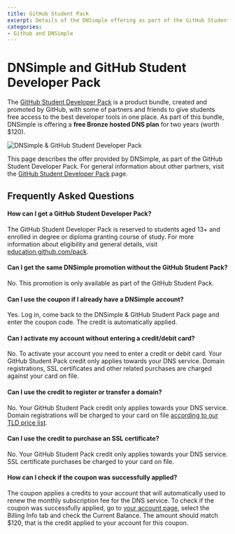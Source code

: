 ```yaml
---
title: GitHub Student Pack
excerpt: Details of the DNSimple offering as part of the GitHub Student Developer pack.
categories:
- Github and DNSimple
---
```


# DNSimple and GitHub Student Developer Pack

The [GitHub Student Developer Pack][1] is a product bundle, created and promoted by GitHub, with some of partners and friends to give students free access to the best developer tools in one place. As part of this bundle, DNSimple is offering a **free Bronze hosted DNS plan** for two years (worth $120).

![DNSimple & GitHub Student Developer Pack](http://cl.ly/image/0d3v3S0k2x2r/dnsimple-github-student-pack.png)

This page describes the offer provided by DNSimple, as part of the GitHub Student Developer Pack. For general information about other partners, visit the [GitHub Student Developer Pack][1] page.

## Frequently Asked Questions

#### How can I get a GitHub Student Developer Pack?

The GitHub Student Developer Pack is reserved to students aged 13+ and enrolled in degree or diploma granting course of study. For more information about eligibility and general details, visit [education.github.com/pack][1].

#### Can I get the same DNSimple promotion without the GitHub Student Pack?

No. This promotion is only available as part of the GitHub Student Pack.

#### Can I use the coupon if I already have a DNSimple account?

Yes. Log in, come back to the DNSimple & GitHub Student Pack page and enter the coupon code. The credit is automatically applied.

#### Can I activate my account without entering a credit/debit card?

No. To activate your account you need to enter a credit or debit card. Your GitHub Student Pack credit only applies towards your DNS service. Domain registrations, SSL certificates and other related purchases are charged against your card on file.

#### Can I use the credit to register or transfer a domain?

No. Your GitHub Student Pack credit only applies towards your DNS service. Domain registrations will be charged to your card on file [according to our TLD price list](https://dnsimple.com/tld-pricing).

#### Can I use the credit to purchase an SSL certificate?

No. Your GitHub Student Pack credit only applies towards your DNS service. SSL certificate purchases be charged to your card on file.

#### How can I check if the coupon was successfully applied?

The coupon applies a credits to your account that will automatically used to renew the monthly subscription fee for the DNS service. To check if the coupon was successfully applied, go to [your account page](https://dnsimple.com/account), select the <label>Billing Info</label> tab and check the Current Balance. The amount should match $120, that is the credit applied to your account for this coupon.

  [1]: https://education.github.com/pack
